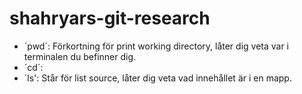 # shahryars-git-research

- ´pwd´: Förkortning för print working directory, låter dig veta var i terminalen du befinner dig.
- ´cd´: 
- ´ls': Står för list source, låter dig veta vad innehållet är i en mapp.

